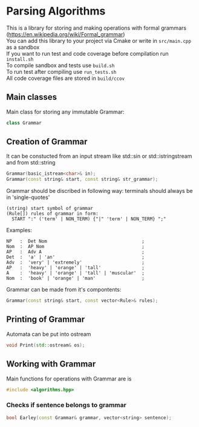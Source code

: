 # Parsing Algorithms

This is a library for storing and making operations with formal grammars (https://en.wikipedia.org/wiki/Formal_grammar)\
You can add this library to your project via Cmake or write in ```src/main.cpp``` as a sandbox\
If you want to run test and code coverage before compilation run ```install.sh```\
To compile sandbox and tests use ```build.sh```\
To run test after compiling use ```run_tests.sh```\
All code coverage files are stored in ```build/ccov```

## Main classes

Main class for storing any immutable Grammar:
```C++
class Grammar
```

## Creation of Grammar
It can be constucted from an input stream like std::sin or std::istringstream and from std::string
```C++
Grammar(basic_istream<char>& in);
Grammar(const string& start, const string& str_grammar);
```

Grammar should be discribed in following way:
terminals should always be in 'single-quotes'

```
(string) start symbol of grammar
(Rule[]) rules of grammar in form:
  START ":" ('term' | NON_TERM) {"|" 'term' | NON_TERM} ";"
```
Examples:

```
NP   :  Det Nom                                   ;
Nom  :  AP Nom                                    ;
AP   :  Adv A                                     ;
Det  :  'a' | 'an'                                ;
Adv  :  'very' | 'extremely'                      ;
AP   :  'heavy' | 'orange' | 'tall'               ;
A    :  'heavy' | 'orange' | 'tall' | 'muscular'  ;
Nom  :  'book' | 'orange' | 'man'                 ;
```

Grammar can be made from it's compontents:

```C++
Grammar(const string& start, const vector<Rule>& rules);
```

## Printing of Grammar
Automata can be put into ostream
```C++
void Print(std::ostream& os);
```

## Working with Grammar

Main functions for operations with Grammar are is
```C++
#include <algorithms.hpp>
```

### Checks if sentence belongs to grammar
```C++
bool Earley(const Grammar& grammar, vector<string> sentence);
```
